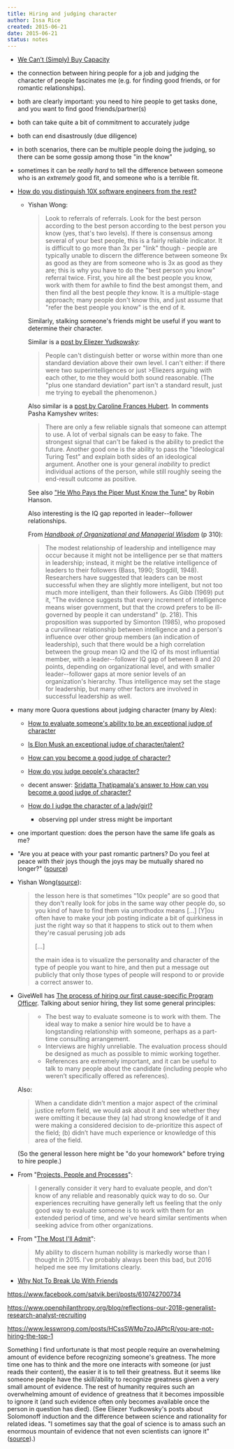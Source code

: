 ```yaml
---
title: Hiring and judging character
author: Issa Rice
created: 2015-06-21
date: 2015-06-21
status: notes
---
```


- [We Can’t \(Simply\) Buy Capacity](http://blog.givewell.org/2013/08/29/we-cant-simply-buy-capacity/)
- the connection between hiring people for a job and judging the
  character of people fascinates me (e.g. for finding good friends, or
  for romantic relationships).
- both are clearly important: you need to hire people to get tasks done,
  and you want to find good friends/partner(s)
- both can take quite a bit of commitment to accurately judge
- both can end disastrously (due diligence)
- in both scenarios, there can be multiple people doing the judging, so
  there can be some gossip among those "in the know"
- sometimes it can be *really hard* to tell the difference between
  someone who is an *extremely* good fit, and someone who is a terrible
  fit.

- [How do you distinguish 10X software engineers from the rest?](https://www.quora.com/How-do-you-distinguish-10X-software-engineers-from-the-rest)

    -   Yishan Wong:

        > Look to referrals of referrals.  Look for the best person
        > according to the best person according to the best person you
        > know (yes, that's two levels).  If there is consensus among
        > several of your best people, this is a fairly reliable
        > indicator.  It is difficult to go more than 3x per "link"
        > though - people are typically unable to discern the difference
        > between someone 9x as good as they are from someone who is 3x
        > as good as they are; this is why you have to do the "best
        > person you know" referral twice.  First, you hire all the best
        > people you know, work with them for awhile to find the best
        > amongst them, and then find all the best people *they* know. 
        > It is a multiple-stage approach; many people don't know this,
        > and just assume that "refer the best people you know" is the
        > end of it.

        Similarly, stalking someone's friends might be useful if you
        want to determine their character.

        Similar is a [post by Eliezer Yudkowsky](https://www.facebook.com/yudkowsky/posts/10154648023319228):

        > People can't distinguish better or worse within more than one
        > standard deviation above their own level. I can't either: if there
        > were two superintelligences or just \>Eliezers arguing with each
        > other, to me they would both sound reasonable. (The "plus one
        > standard deviation" part isn't a standard result, just me trying to
        > eyeball the phenomenon.)

        Also similar is a [post by Caroline Frances Hubert](https://www.facebook.com/slickers.fantastic/posts/10210063725257144).
        In comments Pasha Kamyshev writes:

        > There are only a few reliable signals that someone can attempt to
        > use. A lot of verbal signals can be easy to fake. The strongest
        > signal that can't be faked is the ability to predict the future.
        > Another good one is the ability to pass the "Ideological Turing Test"
        > and explain both sides of an ideological argument. Another one is
        > your general *inability* to predict individual actions of the person,
        > while still roughly seeing the end-result outcome as positive.

        See also ["He Who Pays the Piper Must Know the
        Tune"](https://mason.gmu.edu/~rhanson/expert.pdf) by Robin Hanson.

        Also interesting is the IQ gap reported in leader--follower
        relationships.

        From [*Handbook of Organizational and Managerial
        Wisdom*][handbook_wisdom] (p 310):

        > The modest relationship of leadership and intelligence may occur
        > because it might not be intelligence per se that matters in
        > leadership; instead, it might be the relative intelligence of leaders
        > to their followers (Bass, 1990; Stogdill, 1948). Researchers have
        > suggested that leaders can be most successful when they are slightly
        > more intelligent, but not too much more intelligent, than their
        > followers. As Gibb (1969) put it, "The evidence suggests that every
        > increment of intelligence means wiser government, but that the crowd
        > prefers to be ill-governed by people it can understand" (p. 218).
        > This proposition was supported by Simonton (1985), who proposed
        > a curvilinear relationship between intelligence and a person's
        > influence over other group members (an indication of leadership),
        > such that there would be a high correlation between the group mean IQ
        > and the IQ of its most influential member, with a leader--follower IQ
        > gap of between 8 and 20 points, depending on organizational level,
        > and with smaller leader--follower gaps at more senior levels of an
        > organization's hierarchy. Thus intelligence may set the stage for
        > leadership, but many other factors are involved in successful
        > leadership as well.

- many more Quora questions about judging character (many by Alex):

    - [How to evaluate someone's ability to be an exceptional judge of character](https://www.quora.com/Judging-Character/How-do-you-evaluate-someones-ability-to-be-an-exceptional-judge-of-character)
    - [Is Elon Musk an exceptional judge of character/talent?](https://www.quora.com/Is-Elon-Musk-an-exceptional-judge-of-character-talent)
    - [How can you become a good judge of character?](https://www.quora.com/How-can-you-become-a-good-judge-of-character)
    - [How do you judge people's character?](https://www.quora.com/How-do-you-judge-peoples-character)
    - decent answer: [Sridatta Thatipamala's answer to How can you become a good judge of character?](https://www.quora.com/How-can-you-become-a-good-judge-of-character/answer/Sridatta-Thatipamala)
    - [How do I judge the character of a lady/girl?](https://www.quora.com/How-do-I-judge-the-character-of-a-lady-girl)

        - observing ppl under stress might be important

- one important question: does the person have the same life goals as me?

- "Are you at peace with your past romantic partners? Do you feel at peace with their joys though the joys may be mutually shared no longer?" ([source](https://www.quora.com/What-single-question-would-you-ask-someone-if-you-were-trying-to-find-out-if-they-are-a-good-person/answer/Chantal-Murthy-1))

- Yishan Wong([source](https://www.quora.com/What-is-the-best-way-to-indicate-in-a-job-posting-that-youre-looking-for-10x-or-ninja-type-people/answer/Yishan-Wong)):

    > the lesson here is that sometimes "10x people" are so good that
    > they don't really look for jobs in the same way other people do,
    > so you kind of have to find them via unorthodox means [...] [Y]ou
    > often have to make your job posting indicate a bit of quirkiness
    > in just the right way so that it happens to stick out to them when
    > they're casual perusing job ads 
    >
    > [...]
    >
    > the main idea is to visualize the personality and character of the
    > type of people you want to hire, and then put a message out
    > publicly that only those types of people will respond to or
    > provide a correct answer to.

- GiveWell has [The process of hiring our first cause-specific Program Officer](http://blog.givewell.org/2015/09/03/the-process-of-hiring-our-first-cause-specific-program-officer/).
Talking about senior hiring, they list some general principles:

    > -   The best way to evaluate someone is to work with them. The ideal way
    >     to make a senior hire would be to have a longstanding relationship
    >     with someone, perhaps as a part-time consulting arrangement.
    > -   Interviews are highly unreliable. The evaluation process should be
    >     designed as much as possible to mimic working together.
    > -   References are extremely important, and it can be useful to talk to
    >     many people about the candidate (including people who weren’t
    >     specifically offered as references).

    Also:

    > When a candidate didn’t mention a major aspect of the criminal
    > justice reform field, we would ask about it and see whether they
    > were omitting it because they (a) had strong knowledge of it and
    > were making a considered decision to de-prioritize this aspect of
    > the field; (b) didn’t have much experience or knowledge of this
    > area of the field.

    (So the general lesson here might be "do your homework" before trying to hire people.)

-   From "[Projects, People and Processes](http://www.openphilanthropy.org/blog/projects-people-and-processes)":

    > I generally consider it very hard to evaluate people, and don't know of
    > any reliable and reasonably quick way to do so. Our experiences
    > recruiting have generally left us feeling that the only good way to
    > evaluate someone is to work with them for an extended period of time, and
    > we've heard similar sentiments when seeking advice from other
    > organizations.

-   From "[The Most I'll Admit](http://econlog.econlib.org/archives/2017/01/the_most_ill_ad.html)":

    > My ability to discern human nobility is markedly worse than I thought in
    > 2015\. I've probably always been this bad, but 2016 helped me see my
    > limitations clearly.

- [Why Not To Break Up With Friends](http://www.jimterry.net/blog/why-not-to-break-up-with-friends/)

<https://www.facebook.com/satvik.beri/posts/610742700734>

<https://www.openphilanthropy.org/blog/reflections-our-2018-generalist-research-analyst-recruiting>

<https://www.lesswrong.com/posts/HCssSWMp7zoJAPtcR/you-are-not-hiring-the-top-1>

Something I find unfortunate is that most people require an overwhelming amount of evidence before recognizing someone's greatness. The more time one has to think and the more one interacts with someone (or just reads their content), the easier it is to tell their greatness. But it seems like someone people have the skill/ability to recognize greatness given a very small amount of evidence. The rest of humanity requires such an overwhelming amount of evidence of greatness that it becomes impossible to ignore it (and such evidence often only becomes available once the person in question has died). (See Eliezer Yudkowsky's posts about Solomonoff induction and the difference between science and rationality for related ideas. "I sometimes say that the goal of science is to amass such an enormous mountain of evidence that not even scientists can ignore it" ([source](https://www.lesswrong.com/posts/WijMw9WkcafmCFgj4/do-scientists-already-know-this-stuff)).)

[handbook_wisdom]: https://books.google.com/books?id=s5h2AwAAQBAJ&lpg=PA310&ots=aB_D0kMGsT&dq=IQ%20gap%20leader-follower%20relationship&pg=PA310#v=onepage&q=IQ%20gap%20leader-follower%20relationship&f=false "Eric H. Kessler and James R. Bailey. Handbook of Organizational and Managerial Wisdom. Sage Publications, Inc. 2007."
